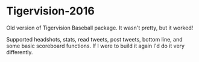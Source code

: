 # Tigervision-2016
Old version of Tigervision Baseball package. It wasn't pretty, but it worked!

Supported headshots, stats, read tweets, post tweets, bottom line, and some basic scoreboard functions. If I were to build it again I'd do it very differently.

